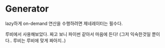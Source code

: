 # Generator

lazy하게 on-demand 연산을 수행하려면 제네레이터는 필수다.

루비에서 사용해보았다. 짜고 보니 파이썬 같아서 마음에 든다! (그저 익숙한것일 뿐이다.. 루비는 루비에 맞게 짜아지..)